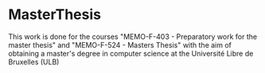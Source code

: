 # MasterThesis
This work is done for the courses "MEMO-F-403 - Preparatory work for the master thesis" and "MEMO-F-524 - Masters Thesis" with the aim of obtaining a master's degree in computer science at the Université Libre de Bruxelles (ULB)
